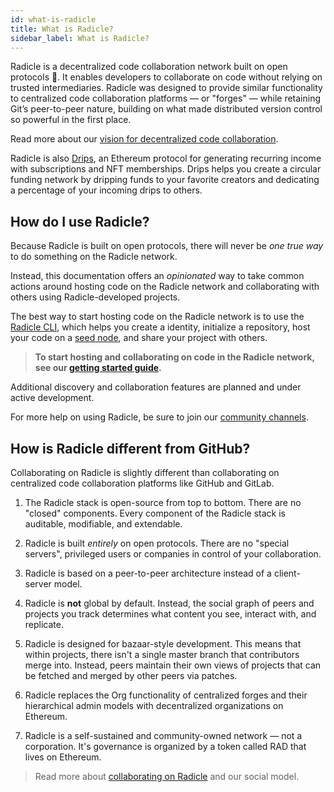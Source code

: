 ```yaml
---
id: what-is-radicle
title: What is Radicle?
sidebar_label: What is Radicle?
---
```


Radicle is a decentralized code collaboration network built on open protocols 🌱. It enables developers to collaborate
on code without relying on trusted intermediaries. Radicle was designed to provide similar functionality to centralized
code collaboration platforms — or "forges" — while retaining Git’s peer-to-peer nature, building on what made
distributed version control so powerful in the first place. 

Read more about our [vision for decentralized code
collaboration](https://radicle.xyz/blog/towards-decentralized-code-collaboration.html).

Radicle is also [Drips](https://www.drips.network/), an Ethereum protocol for generating recurring income with
subscriptions and NFT memberships. Drips helps you create a circular funding network by dripping funds to your favorite
creators and dedicating a percentage of your incoming drips to others.

## How do I use Radicle?

Because Radicle is built on open protocols, there will never be *one true way* to do something on the Radicle network.

Instead, this documentation offers an *opinionated* way to take common actions around hosting code on the Radicle
network and collaborating with others using Radicle-developed projects.

The best way to start hosting code on the Radicle network is to use the [Radicle CLI](https://radicle.network/), which
helps you create a identity, initialize a repository, host your code on a [seed
node](understanding-radicle/glossary/#seed), and share your project with others.

> **To start hosting and collaborating on code in the Radicle network, see our [getting started
> guide](getting-started.md).**

Additional discovery and collaboration features are planned and under active development.

For more help on using Radicle, be sure to join our [community channels](get-involved/community.md).

## How is Radicle different from GitHub?

Collaborating on Radicle is slightly different than collaborating on centralized code collaboration platforms like GitHub and GitLab. 

1. The Radicle stack is open-source from top to bottom. There are no "closed" components.
Every component of the Radicle stack is auditable, modifiable, and extendable.

2. Radicle is built *entirely* on open protocols. There are no "special servers", privileged
users or companies in control of your collaboration.

3. Radicle is based on a peer-to-peer architecture instead of a client-server model.

4. Radicle is **not** global by default. Instead, the social graph of peers and projects you 
track determines what content you see, interact with, and replicate.

5. Radicle is designed for bazaar-style development. This means that within projects, there isn't 
a single master branch that contributors merge into. Instead, peers maintain their own views of 
projects that can be fetched and merged by other peers via patches.

6. Radicle replaces the Org functionality of centralized forges and their hierarchical admin models with decentralized organizations on Ethereum.

7. Radicle is a self-sustained and community-owned network — not a corporation. It's governance is organized by a token called RAD that lives on Ethereum.

> Read more about [collaborating on Radicle](https://radicle.xyz/blog/collaborating-on-radicle.html) and our social
> model.
